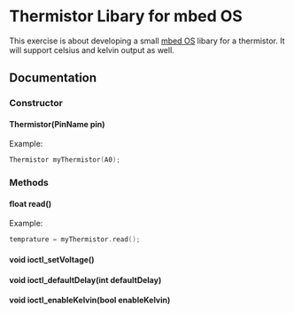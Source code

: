 # Thermistor Libary for mbed OS
This exercise is about developing a small [mbed OS](https://os.mbed.com/) libary for a thermistor.
It will support celsius and kelvin output as well. 

## Documentation

### Constructor
#### Thermistor(PinName pin)

Example:
```cpp
Thermistor myThermistor(A0);
```
### Methods

#### float read()

Example:
```cpp
temprature = myThermistor.read();
```
#### void ioctl_setVoltage()

#### void ioctl_defaultDelay(int defaultDelay)

#### void ioctl_enableKelvin(bool enableKelvin)


